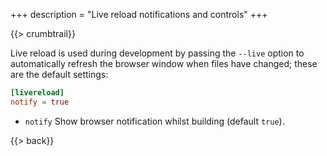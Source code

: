 +++
description = "Live reload notifications and controls"
+++

{{> crumbtrail}}

Live reload is used during development by passing the `--live` option to automatically refresh the browser window when files have changed; these are the default settings:

```toml
[livereload]
notify = true
```

* `notify` Show browser notification whilst building (default `true`).

{{> back}}
